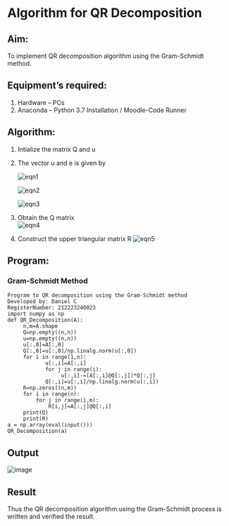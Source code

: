 # Algorithm for QR Decomposition
## Aim:
To implement QR decomposition algorithm using the Gram-Schmidt method.
## Equipment’s required:
1.	Hardware – PCs
2.	Anaconda – Python 3.7 Installation / Moodle-Code Runner
## Algorithm:
1.	Intialize the matrix Q and u
2.	The vector u and e is given by

    ![eqn1](./ex4.jpg)

    ![eqn2](./ex6.jpg)

    ![eqn3](./ex3.jpg)

3.	Obtain the Q matrix   
    ![eqn4](./ex1.jpg)
4.	Construct the upper triangular matrix R
    ![eqn5](./ex2.jpg)



## Program:
### Gram-Schmidt Method
```
Program to QR decomposition using the Gram-Schmidt method
Developed by: Daniel C
RegisterNumber: 212223240023
import numpy as np
def QR_Decomposition(A):
     n,m=A.shape
     Q=np.empty((n,n)) 
     u=np.empty((n,n))
     u[:,0]=A[:,0]
     Q[:,0]=u[:,0]/np.linalg.norm(u[:,0])
     for i in range(1,n):
            u[:,i]=A[:,i]
            for j in range(i):
                 u[:,i]-=(A[:,i]@Q[:,j])*Q[:,j]
            Q[:,i]=u[:,i]/np.linalg.norm(u[:,i])
     R=np.zeros((n,m))
     for i in range(n):
         for j in range(i,m):
             R[i,j]=A[:,j]@Q[:,i]
     print(Q)
     print(R)
a = np.array(eval(input()))
QR_Decomposition(a)
```

## Output
![image](https://github.com/Daniel-christal/QRdecomposition/assets/145742847/ab63f087-a6db-489c-8926-ea9bfe2e0061)

## Result
Thus the QR decomposition algorithm using the Gram-Schmidt process is written and verified the result.

